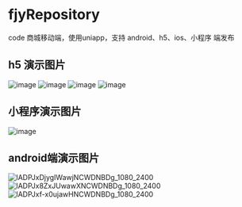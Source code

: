 # fjyRepository
code
商城移动端，使用uniapp，支持 android、h5、ios、小程序 端发布

## h5 演示图片
![image](https://user-images.githubusercontent.com/47848078/176849670-e0fe2e77-e545-4182-a112-cd4210622ce0.png)
![image](https://user-images.githubusercontent.com/47848078/176849721-18cedbaf-158e-4d2b-a8b9-84d2cd482926.png)
![image](https://user-images.githubusercontent.com/47848078/176849752-a3813c1a-c97a-4109-9581-12c8e4bff9a7.png)
![image](https://user-images.githubusercontent.com/47848078/176850065-6fcd19ce-199c-4fad-89fe-e30cf36fec5e.png)

## 小程序演示图片

![image](https://user-images.githubusercontent.com/47848078/176850143-5da566bc-7e95-4dd6-af68-300b2c8a3dd1.png)

## android端演示图片
![lADPJxDjygIWawjNCWDNBDg_1080_2400](https://user-images.githubusercontent.com/47848078/176854058-891536da-1b22-4d7a-be17-891907ca8c88.jpg)
![lADPJx8ZxJUwawXNCWDNBDg_1080_2400](https://user-images.githubusercontent.com/47848078/176854078-501850a0-a871-4137-b90c-4bcf615bce93.jpg)
![lADPJxf-x0ujawHNCWDNBDg_1080_2400](https://user-images.githubusercontent.com/47848078/176854096-1d03c7f2-8a58-4dd6-8fed-f38ce94e00db.jpg)
